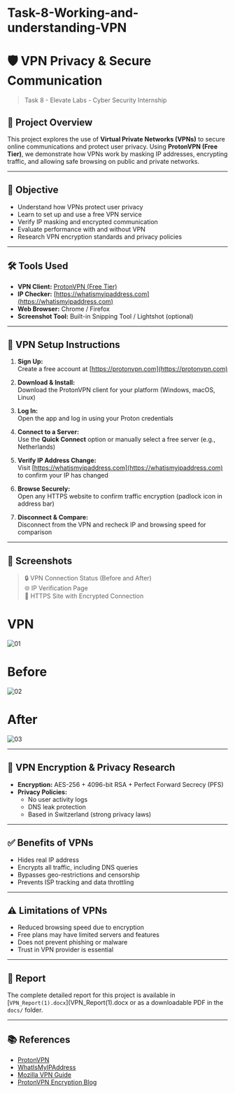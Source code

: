 # Task-8-Working-and-understanding-VPN
# 🛡️ VPN Privacy & Secure Communication

> Task 8 - Elevate Labs - Cyber Security Internship

## 📘 Project Overview

This project explores the use of **Virtual Private Networks (VPNs)** to secure online communications and protect user privacy. Using **ProtonVPN (Free Tier)**, we demonstrate how VPNs work by masking IP addresses, encrypting traffic, and allowing safe browsing on public and private networks.

---

## 🎯 Objective

- Understand how VPNs protect user privacy
- Learn to set up and use a free VPN service
- Verify IP masking and encrypted communication
- Evaluate performance with and without VPN
- Research VPN encryption standards and privacy policies

---

## 🛠️ Tools Used

- **VPN Client:** [ProtonVPN (Free Tier)](https://protonvpn.com)
- **IP Checker:** [https://whatismyipaddress.com](https://whatismyipaddress.com)
- **Web Browser:** Chrome / Firefox
- **Screenshot Tool:** Built-in Snipping Tool / Lightshot (optional)

---

## 🔌 VPN Setup Instructions

1. **Sign Up:**  
   Create a free account at [https://protonvpn.com](https://protonvpn.com)

2. **Download & Install:**  
   Download the ProtonVPN client for your platform (Windows, macOS, Linux)

3. **Log In:**  
   Open the app and log in using your Proton credentials

4. **Connect to a Server:**  
   Use the **Quick Connect** option or manually select a free server (e.g., Netherlands)

5. **Verify IP Address Change:**  
   Visit [https://whatismyipaddress.com](https://whatismyipaddress.com) to confirm your IP has changed

6. **Browse Securely:**  
   Open any HTTPS website to confirm traffic encryption (padlock icon in address bar)

7. **Disconnect & Compare:**  
   Disconnect from the VPN and recheck IP and browsing speed for comparison

---

## 📸 Screenshots

> 🔒 VPN Connection Status (Before and After)  
> 🌐 IP Verification Page  
> 🔐 HTTPS Site with Encrypted Connection

# VPN
![01](https://github.com/user-attachments/assets/5288d8f6-a141-4cec-a4f4-80450df7659a)

# Before
![02](https://github.com/user-attachments/assets/230ab678-59ff-4c55-ae70-7e584184ec7c)


# After
![03](https://github.com/user-attachments/assets/a3aaa320-f224-48f4-ae12-87edaf643dc9)


---

## 🔬 VPN Encryption & Privacy Research

- **Encryption:** AES-256 + 4096-bit RSA + Perfect Forward Secrecy (PFS)
- **Privacy Policies:**
  - No user activity logs
  - DNS leak protection
  - Based in Switzerland (strong privacy laws)

---

## ✅ Benefits of VPNs

- Hides real IP address
- Encrypts all traffic, including DNS queries
- Bypasses geo-restrictions and censorship
- Prevents ISP tracking and data throttling

---

## ⚠️ Limitations of VPNs

- Reduced browsing speed due to encryption
- Free plans may have limited servers and features
- Does not prevent phishing or malware
- Trust in VPN provider is essential

---

## 📄 Report

The complete detailed report for this project is available in [`VPN_Report(1).docx`](VPN_Report(1).docx or as a downloadable PDF in the `docs/` folder.

---

## 📚 References

- [ProtonVPN](https://protonvpn.com)
- [WhatIsMyIPAddress](https://whatismyipaddress.com)
- [Mozilla VPN Guide](https://mozilla.org/en-US/products/vpn/what-is-a-vpn/)
- [ProtonVPN Encryption Blog](https://protonvpn.com/blog/vpn-encryption/)


